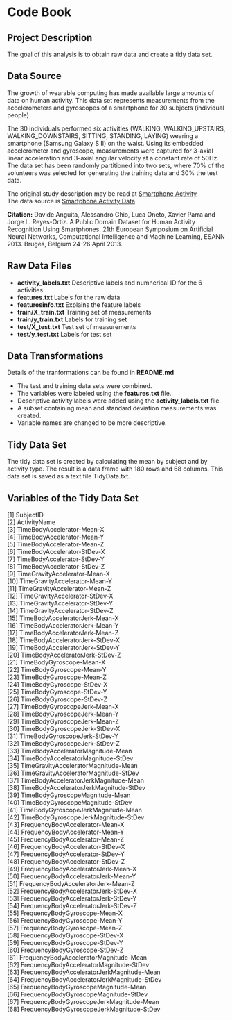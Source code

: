 # Code Book  

## Project Description  

The goal of this analysis is to obtain raw data and create a tidy data set.

## Data Source  

The growth of wearable computing has made available large amounts of data on human activity. This data set represents measurements from the accelerometers and gyroscopes of a smartphone for 30 subjects (individual people).  

The 30 individuals performed six activities (WALKING, WALKING_UPSTAIRS, WALKING_DOWNSTAIRS, SITTING, STANDING, LAYING) wearing a smartphone (Samsung Galaxy S II) on the waist. Using its embedded accelerometer and gyroscope, measurements were captured for 3-axial linear acceleration and 3-axial angular velocity at a constant rate of 50Hz. The data set has been randomly partitioned into two sets, where 70% of the volunteers was selected for generating the training data and 30% the test data.

The original study description may be read at [Smartphone Activity](http://archive.ics.uci.edu/ml/datasets/Human+Activity+Recognition+Using+Smartphones#)  
The data source is [Smartphone Activity Data](https://d396qusza40orc.cloudfront.net/getdata%2Fprojectfiles%2FUCI%20HAR%20Dataset.zip)  

**Citation:** Davide Anguita, Alessandro Ghio, Luca Oneto, Xavier Parra and Jorge L. Reyes-Ortiz. A Public Domain Dataset for Human Activity Recognition Using Smartphones. 21th European Symposium on Artificial Neural Networks, Computational Intelligence and Machine Learning, ESANN 2013. Bruges, Belgium 24-26 April 2013.  


## Raw Data Files

- **activity_labels.txt** Descriptive labels and numnerical ID for the 6 activities  
- **features.txt** Labels for the raw data  
- **featuresinfo.txt** Explains the feature labels    
- **train/X_train.txt** Training set of measurements  
- **train/y_train.txt** Labels for training set  
- **test/X_test.txt** Test set of measurements  
- **test/y_test.txt** Labels for test set

## Data Transformations  

Details of the tranformations can be found in **README.md**  

- The test and training data sets were combined.  
- The variables were labeled using the **features.txt** file.   
- Descriptive activity labels were added using the **activity_labels.txt** file.  
- A subset containing mean and standard deviation measurements was created.  
- Variable names are changed to be more descriptive.    

## Tidy Data Set  

The tidy data set is created by calculating the mean by subject and by activity type. The result is a data frame with 180 rows and 68 columns. This data set is saved as a text file TidyData.txt.

## Variables of the Tidy Data Set  

 [1] SubjectID                                    
 [2] ActivityName                    
 [3] TimeBodyAccelerator-Mean-X                  
 [4] TimeBodyAccelerator-Mean-Y                  
 [5] TimeBodyAccelerator-Mean-Z                 
 [6] TimeBodyAccelerator-StDev-X                 
 [7] TimeBodyAccelerator-StDev-Y                 
 [8] TimeBodyAccelerator-StDev-Z               
 [9] TimeGravityAccelerator-Mean-X               
[10] TimeGravityAccelerator-Mean-Y               
[11] TimeGravityAccelerator-Mean-Z              
[12] TimeGravityAccelerator-StDev-X              
[13] TimeGravityAccelerator-StDev-Y              
[14] TimeGravityAccelerator-StDev-Z              
[15] TimeBodyAcceleratorJerk-Mean-X              
[16] TimeBodyAcceleratorJerk-Mean-Y              
[17] TimeBodyAcceleratorJerk-Mean-Z             
[18] TimeBodyAcceleratorJerk-StDev-X             
[19] TimeBodyAcceleratorJerk-StDev-Y             
[20] TimeBodyAcceleratorJerk-StDev-Z            
[21] TimeBodyGyroscope-Mean-X                    
[22] TimeBodyGyroscope-Mean-Y                    
[23] TimeBodyGyroscope-Mean-Z                    
[24] TimeBodyGyroscope-StDev-X                    
[25] TimeBodyGyroscope-StDev-Y                   
[26] TimeBodyGyroscope-StDev-Z                  
[27] TimeBodyGyroscopeJerk-Mean-X                
[28] TimeBodyGyroscopeJerk-Mean-Y                 
[29] TimeBodyGyroscopeJerk-Mean-Z                
[30] TimeBodyGyroscopeJerk-StDev-X                
[31] TimeBodyGyroscopeJerk-StDev-Y                
[32] TimeBodyGyroscopeJerk-StDev-Z              
[33] TimeBodyAcceleratorMagnitude-Mean          
[34] TimeBodyAcceleratorMagnitude-StDev         
[35] TimeGravityAcceleratorMagnitude-Mean       
[36] TimeGravityAcceleratorMagnitude-StDev       
[37] TimeBodyAcceleratorJerkMagnitude-Mean      
[38] TimeBodyAcceleratorJerkMagnitude-StDev      
[39] TimeBodyGyroscopeMagnitude-Mean             
[40] TimeBodyGyroscopeMagnitude-StDev          
[41] TimeBodyGyroscopeJerkMagnitude-Mean         
[42] TimeBodyGyroscopeJerkMagnitude-StDev        
[43] FrequencyBodyAccelerator-Mean-X             
[44] FrequencyBodyAccelerator-Mean-Y             
[45] FrequencyBodyAccelerator-Mean-Z             
[46] FrequencyBodyAccelerator-StDev-X             
[47] FrequencyBodyAccelerator-StDev-Y             
[48] FrequencyBodyAccelerator-StDev-Z            
[49] FrequencyBodyAcceleratorJerk-Mean-X         
[50] FrequencyBodyAcceleratorJerk-Mean-Y         
[51] FrequencyBodyAcceleratorJerk-Mean-Z         
[52] FrequencyBodyAcceleratorJerk-StDev-X        
[53] FrequencyBodyAcceleratorJerk-StDev-Y        
[54] FrequencyBodyAcceleratorJerk-StDev-Z         
[55] FrequencyBodyGyroscope-Mean-X               
[56] FrequencyBodyGyroscope-Mean-Y                
[57] FrequencyBodyGyroscope-Mean-Z               
[58] FrequencyBodyGyroscope-StDev-X              
[59] FrequencyBodyGyroscope-StDev-Y               
[60] FrequencyBodyGyroscope-StDev-Z              
[61] FrequencyBodyAcceleratorMagnitude-Mean      
[62] FrequencyBodyAcceleratorMagnitude-StDev     
[63] FrequencyBodyAcceleratorJerkMagnitude-Mean   
[64] FrequencyBodyAcceleratorJerkMagnitude-StDev  
[65] FrequencyBodyGyroscopeMagnitude-Mean         
[66] FrequencyBodyGyroscopeMagnitude-StDev        
[67] FrequencyBodyGyroscopeJerkMagnitude-Mean     
[68] FrequencyBodyGyroscopeJerkMagnitude-StDev   
  
    
  
  
  
